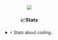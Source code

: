 <div align="center">
  
<p align="center">
  <img src="https://lanyard.cnrad.dev/api/1018290650602553364" />
</p>

### 📈Stats
<details>
    <summary> ⚡ Stats about coding.. </> </summary>
    <br/>

<!--START_SECTION:waka-->
![Code Time](http://img.shields.io/badge/Code%20Time-29%20hrs%2049%20mins-blue)

![Profile Views](http://img.shields.io/badge/Profile%20Views-41-blue)

**🐱 My GitHub Data** 

> 📦 857.5 kB Used in GitHub's Storage 
 > 
> 🏆 108 Contributions in the Year 2024
 > 
> 💼 Opted to Hire
 > 
> 📜 5 Public Repositories 
 > 
> 🔑 15 Private Repositories 
 > 
**I'm a Night 🦉** 

```text
🌞 Morning                36 commits          ██░░░░░░░░░░░░░░░░░░░░░░░   07.78 % 
🌆 Daytime                192 commits         ██████████░░░░░░░░░░░░░░░   41.47 % 
🌃 Evening                190 commits         ██████████░░░░░░░░░░░░░░░   41.04 % 
🌙 Night                  45 commits          ██░░░░░░░░░░░░░░░░░░░░░░░   09.72 % 
```
📅 **I'm Most Productive on Sunday** 

```text
Monday                   22 commits          █░░░░░░░░░░░░░░░░░░░░░░░░   04.75 % 
Tuesday                  56 commits          ███░░░░░░░░░░░░░░░░░░░░░░   12.10 % 
Wednesday                87 commits          █████░░░░░░░░░░░░░░░░░░░░   18.79 % 
Thursday                 71 commits          ████░░░░░░░░░░░░░░░░░░░░░   15.33 % 
Friday                   54 commits          ███░░░░░░░░░░░░░░░░░░░░░░   11.66 % 
Saturday                 73 commits          ████░░░░░░░░░░░░░░░░░░░░░   15.77 % 
Sunday                   100 commits         █████░░░░░░░░░░░░░░░░░░░░   21.60 % 
```


📊 **This Week I Spent My Time On** 

```text
🕑︎ Time Zone: Europe/Berlin

💬 Programming Languages: 
No Activity Tracked This Week

🔥 Editors: 
No Activity Tracked This Week

🐱‍💻 Projects: 
No Activity Tracked This Week

💻 Operating System: 
No Activity Tracked This Week
```

**I Mostly Code in JavaScript** 

```text
JavaScript               8 repos             █████████░░░░░░░░░░░░░░░░   36.36 % 
Lua                      4 repos             █████░░░░░░░░░░░░░░░░░░░░   18.18 % 
PHP                      1 repo              █░░░░░░░░░░░░░░░░░░░░░░░░   04.55 % 
Makefile                 1 repo              █░░░░░░░░░░░░░░░░░░░░░░░░   04.55 % 
HTML                     1 repo              █░░░░░░░░░░░░░░░░░░░░░░░░   04.55 % 
```




 Last Updated on 06/08/2024 22:38:26 UTC
<!--END_SECTION:waka-->
</details>
